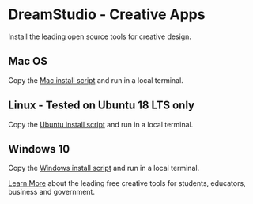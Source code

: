 # DreamStudio - Creative Apps

Install the leading open source tools for creative design.  

## Mac OS

Copy the [Mac install script](MacOS/InstallCreativeApps.sh) and run in a local terminal.  

## Linux - Tested on Ubuntu 18 LTS only
Copy the [Ubuntu install script](Ubuntu/InstallCreativeApps.sh) and run in a local terminal. 

## Windows 10
Copy the [Windows install script](Windows/InstallCreativeApps.ps1) and run in a local terminal. 


[Learn More](https://dreamstudio.com/dreamstudio/creative/#suite) about the leading free creative tools for students, educators, business and government.  


